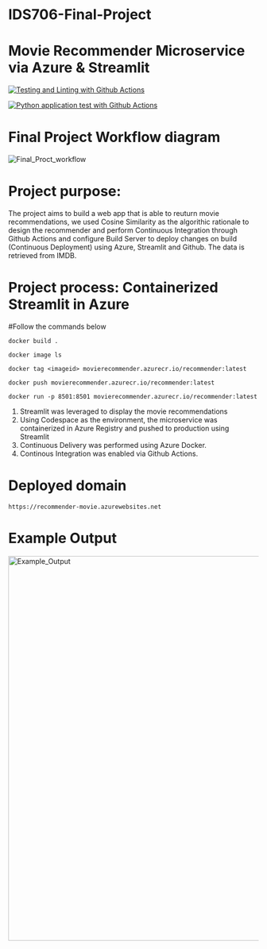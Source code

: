 # IDS706-Final-Project
# Movie Recommender Microservice via Azure & Streamlit

[![Testing and Linting with Github Actions](https://github.com/Yayunyun/ids706-final/actions/workflows/main.yml/badge.svg)](https://github.com/Yayunyun/ids706-final/actions/workflows/main.yml)

[![Python application test with Github Actions](https://github.com/nogibjj/fastapi_news/actions/workflows/main.yml/badge.svg)](https://github.com/nogibjj/fastapi_news/actions/workflows/main.yml) 

# Final Project Workflow diagram
![Final_Proct_workflow](https://user-images.githubusercontent.com/112578755/208226954-fea32706-0883-4f95-96e1-02f59e2e3fc0.jpg)

# Project purpose:

The project aims to build a web app that is able to reuturn movie recommendations, we used Cosine Similarity as the algorithic rationale to design the recommender and perform Continuous Integration through Github Actions and configure Build Server to deploy changes on build (Continuous Deployment) using Azure, Streamlit and Github. The data is retrieved from IMDB. 

# Project process: Containerized Streamlit in Azure

#Follow the commands below

`docker build .`

`docker image ls`

`docker tag <imageid> movierecommender.azurecr.io/recommender:latest`

`docker push movierecommender.azurecr.io/recommender:latest`

`docker run -p 8501:8501 movierecommender.azurecr.io/recommender:latest`

1. Streamlit was leveraged to display the movie recommendations
2. Using Codespace as the environment, the microservice was containerized in Azure Registry and pushed to production using Streamlit
3. Continuous Delivery was performed using Azure Docker.
4. Continous Integration was enabled via Github Actions.


# Deployed domain 
`https://recommender-movie.azurewebsites.net`

# Example Output

<img width="775" alt="Example_Output" src="https://user-images.githubusercontent.com/112578755/208225518-11e2c62c-3b7b-467b-a001-e0d520ea34af.png">


